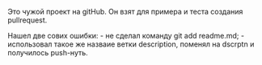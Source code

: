 Это чужой проект на gitHub. Он взят для примера и теста создания pullrequest. 

Нашел две сових ошибки: - не сделал команду git add readme.md; - использовал такое же назваие ветки description, поменял на dscrptn и получилось push-нуть.

